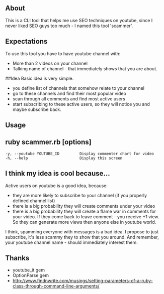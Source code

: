 ## About
This is a CLI tool that helps me use SEO techniques on youtube, since I never liked SEO guys too much - I named this tool 'scammer'.

## Expectations
To use this tool you have to have youtube channel with:
- More than 2 videos on your channel
- Talking name of channel - that immediately shows that you are about.

##Idea
Basic idea is very simple.

- you define list of channels that somehow relate to your channel
- go to these channels and find their most popular video
- scan through all comments and find most active users
- start subscribing to these active users, so they will notice you and maybe subscribe back.

## Usage
ruby scammer.rb [options]
------------------------
    -y, --youtube YOUTUBE_ID         Display commenter chart for video
    -h, --help                       Display this screen

## I think my idea is cool because...
Active users on youtube is a good idea, because:
- they are more likely to subscribe to your channel (if you properly defined channel list)
- there is a big probability they will create comments under your video
- there is a big probability they will create a flame war in comments for your video. If they come back to leave comment - you receive +1 view. So they can generate more views then anyone else in youtube world.

I think, spamming everyone with messages is a bad idea. I propose to just subscribe, it's less scammy they to show that you around. And remember, your youtube channel name - should immediately interest them.

## Thanks
- youtube_it gem
- OptionParse gem
- http://www.findnwrite.com/musings/setting-parameters-of-a-ruby-class-through-command-line-arguments/
